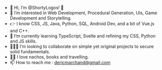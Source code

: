 - 👋 Hi, I’m @ShortyLogos! 🐸
- 👀 I’m interested in Web Development, Procedural Generation, UIs, Game Development and Storytelling.
- :point_right: I know CSS, JS, Java, Python, SQL, Android Dev, and  a bit of Vue.js and C++.
- 🌱 I’m currently learning TypeScript, Svelte and refining my CSS, Python and JS skills.
- 🧑‍🤝‍🧑 I’m looking to collaborate on simple yet original projects to secure solid fundamentals.
- 🧙‍♂️ I love nachos, books and travelling.
- 📫 How to reach me : dericmarchand@gmail.com


<!---
ShortyLogos/ShortyLogos is a ✨ special ✨ repository because its `README.md` (this file) appears on your GitHub profile.
You can click the Preview link to take a look at your changes.
--->
